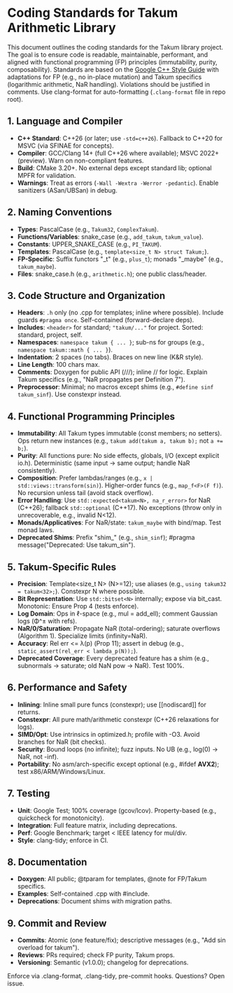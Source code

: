 # Coding Standards for Takum Arithmetic Library

This document outlines the coding standards for the Takum library project. The goal is to ensure code is readable, maintainable, performant, and aligned with functional programming (FP) principles (immutability, purity, composability). Standards are based on the [Google C++ Style Guide](https://google.github.io/styleguide/cppguide.html) with adaptations for FP (e.g., no in-place mutation) and Takum specifics (logarithmic arithmetic, NaR handling). Violations should be justified in comments. Use clang-format for auto-formatting (`.clang-format` file in repo root).

## 1. Language and Compiler
- **C++ Standard**: C++26 (or later; use `-std=c++26`). Fallback to C++20 for MSVC (via SFINAE for concepts).
- **Compiler**: GCC/Clang 14+ (full C++26 where available); MSVC 2022+ (preview). Warn on non-compliant features.
- **Build**: CMake 3.20+. No external deps except standard lib; optional MPFR for validation.
- **Warnings**: Treat as errors (`-Wall -Wextra -Werror -pedantic`). Enable sanitizers (ASan/UBSan) in debug.

## 2. Naming Conventions
- **Types**: PascalCase (e.g., `Takum32`, `ComplexTakum`).
- **Functions/Variables**: snake_case (e.g., `add_takum`, `takum_value`).
- **Constants**: UPPER_SNAKE_CASE (e.g., `PI_TAKUM`).
- **Templates**: PascalCase (e.g., `template<size_t N> struct Takum;`).
- **FP-Specific**: Suffix functors "_t" (e.g., `plus_t`); monads "_maybe" (e.g., `takum_maybe`).
- **Files**: snake_case.h (e.g., `arithmetic.h`); one public class/header.

## 3. Code Structure and Organization
- **Headers**: `.h` only (no .cpp for templates; inline where possible). Include guards `#pragma once`. Self-contained (forward-declare deps).
- **Includes**: `<header>` for standard; `"takum/..."` for project. Sorted: standard, project, self.
- **Namespaces**: `namespace takum { ... }`; sub-ns for groups (e.g., `namespace takum::math { ... }`).
- **Indentation**: 2 spaces (no tabs). Braces on new line (K&R style).
- **Line Length**: 100 chars max.
- **Comments**: Doxygen for public API (///); inline // for logic. Explain Takum specifics (e.g., "NaR propagates per Definition 7").
- **Preprocessor**: Minimal; no macros except shims (e.g., `#define sinf takum_sinf`). Use constexpr instead.

## 4. Functional Programming Principles
- **Immutability**: All Takum types immutable (const members; no setters). Ops return new instances (e.g., `takum add(takum a, takum b);` not `a += b;`).
- **Purity**: All functions pure: No side effects, globals, I/O (except explicit io.h). Deterministic (same input → same output; handle NaR consistently).
- **Composition**: Prefer lambdas/ranges (e.g., `x | std::views::transform(sin)`). Higher-order funcs (e.g., `map_f<F>(F f)`). No recursion unless tail (avoid stack overflow).
- **Error Handling**: Use `std::expected<takum<N>, na_r_error>` for NaR (C++26); fallback `std::optional` (C++17). No exceptions (throw only in unrecoverable, e.g., invalid N<12).
- **Monads/Applicatives**: For NaR/state: `takum_maybe` with bind/map. Test monad laws.
- **Deprecated Shims**: Prefix "shim_" (e.g., `shim_sinf`); #pragma message("Deprecated: Use takum_sin").

## 5. Takum-Specific Rules
- **Precision**: Template<size_t N> (N>=12); use aliases (e.g., `using takum32 = takum<32>;`). Constexpr N where possible.
- **Bit Representation**: Use `std::bitset<N>` internally; expose via bit_cast. Monotonic: Ensure Prop 4 (tests enforce).
- **Log Domain**: Ops in ℓ-space (e.g., mul = add_ell); comment Gaussian logs (Φ^± with refs).
- **NaR/0/Saturation**: Propagate NaR (total-ordering); saturate overflows (Algorithm 1). Specialize limits (infinity=NaR).
- **Accuracy**: Rel err <= λ(p) (Prop 11); assert in debug (e.g., `static_assert(rel_err < lambda_p(N));`).
- **Deprecated Coverage**: Every deprecated feature has a shim (e.g., subnormals → saturate; old NaN pow → NaR). Test 100%.

## 6. Performance and Safety
- **Inlining**: Inline small pure funcs (constexpr); use [[nodiscard]] for returns.
- **Constexpr**: All pure math/arithmetic constexpr (C++26 relaxations for logs).
- **SIMD/Opt**: Use intrinsics in optimized.h; profile with -O3. Avoid branches for NaR (bit checks).
- **Security**: Bound loops (no infinite); fuzz inputs. No UB (e.g., log(0) → NaR, not -inf).
- **Portability**: No asm/arch-specific except optional (e.g., #ifdef __AVX2__); test x86/ARM/Windows/Linux.

## 7. Testing
- **Unit**: Google Test; 100% coverage (gcov/lcov). Property-based (e.g., quickcheck for monotonicity).
- **Integration**: Full feature matrix, including deprecations.
- **Perf**: Google Benchmark; target < IEEE latency for mul/div.
- **Style**: clang-tidy; enforce in CI.

## 8. Documentation
- **Doxygen**: All public; @tparam for templates, @note for FP/Takum specifics.
- **Examples**: Self-contained .cpp with #include.
- **Deprecations**: Document shims with migration paths.

## 9. Commit and Review
- **Commits**: Atomic (one feature/fix); descriptive messages (e.g., "Add sin overload for takum<N>").
- **Reviews**: PRs required; check FP purity, Takum props.
- **Versioning**: Semantic (v1.0.0); changelog for deprecations.

Enforce via .clang-format, .clang-tidy, pre-commit hooks. Questions? Open issue.